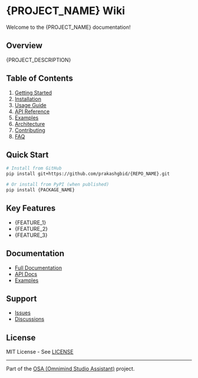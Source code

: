 # {PROJECT_NAME} Wiki

Welcome to the {PROJECT_NAME} documentation!

## Overview

{PROJECT_DESCRIPTION}

## Table of Contents

1. [Getting Started](Getting-Started)
2. [Installation](Installation)
3. [Usage Guide](Usage-Guide)
4. [API Reference](API-Reference)
5. [Examples](Examples)
6. [Architecture](Architecture)
7. [Contributing](Contributing)
8. [FAQ](FAQ)

## Quick Start

```bash
# Install from GitHub
pip install git+https://github.com/prakashgbid/{REPO_NAME}.git

# Or install from PyPI (when published)
pip install {PACKAGE_NAME}
```

## Key Features

- {FEATURE_1}
- {FEATURE_2}
- {FEATURE_3}

## Documentation

- [Full Documentation]({PAGES_URL})
- [API Docs]({PAGES_URL}/api)
- [Examples]({PAGES_URL}/examples)

## Support

- [Issues](https://github.com/prakashgbid/{REPO_NAME}/issues)
- [Discussions](https://github.com/prakashgbid/{REPO_NAME}/discussions)

## License

MIT License - See [LICENSE](https://github.com/prakashgbid/{REPO_NAME}/blob/main/LICENSE)

---

Part of the [OSA (Omnimind Studio Assistant)](https://omnimind.ai) project.